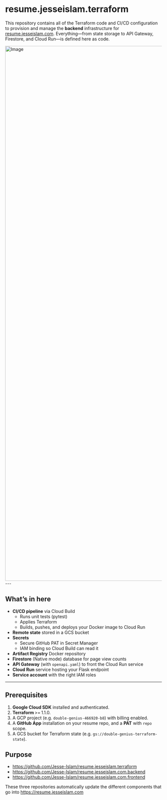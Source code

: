 # resume.jesseislam.terraform

This repository contains all of the Terraform code and CI/CD configuration to provision and manage the **backend** infrastructure for [resume.jesseislam.com](https://resume.jesseislam.com).  Everything—from state storage to API Gateway, Firestore, and Cloud Run—is defined here as code.

<img width="3840" height="1716" alt="Image" src="https://github.com/user-attachments/assets/8677f884-1e78-476f-ad30-61b3c000fe63" />
---

## What’s in here

- **CI/CD pipeline** via Cloud Build  
  - Runs unit tests (pytest)  
  - Applies Terraform  
  - Builds, pushes, and deploys your Docker image to Cloud Run  
- **Remote state** stored in a GCS bucket  
- **Secrets**  
  - Secure GitHub PAT in Secret Manager  
  - IAM binding so Cloud Build can read it  
- **Artifact Registry** Docker repository  
- **Firestore** (Native mode) database for page view counts  
- **API Gateway** (with `openapi.yaml`) to front the Cloud Run service  
- **Cloud Run** service hosting your Flask endpoint  
- **Service account** with the right IAM roles  

---

##  Prerequisites

1. **Google Cloud SDK** installed and authenticated.  
2. **Terraform** >= 1.1.0.  
3. A GCP project (e.g. `double-genius-466920-b8`) with billing enabled.  
4. A **GitHub App** installation on your resume repo, and a **PAT** with `repo` scope.  
5. A GCS bucket for Terraform state (e.g. `gs://double-genius-terraform-state`).  

## Purpose

- https://github.com/Jesse-Islam/resume.jesseislam.terraform
- https://github.com/Jesse-Islam/resume.jesseislam.com.backend
- https://github.com/Jesse-Islam/resume.jesseislam.com.frontend

These three repositories automatically update the different components that go into https://resume.jesseislam.com
